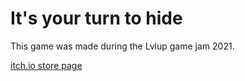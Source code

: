 # It's your turn to hide
This game was made during the Lvlup game jam 2021.

[itch.io store page](https://austrian-kangaroo.itch.io/its-your-turn-to-hide)
